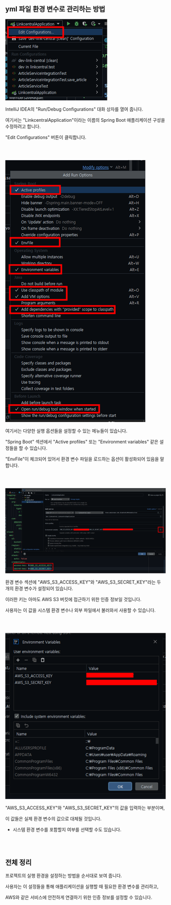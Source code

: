 ## yml 파일 환경 변수로 관리하는 방법


![이미지](/programming/img/입문652.PNG)


IntelliJ IDEA의 "Run/Debug Configurations" 대화 상자를 열여 줍니다.

여기서는 "LinkcentralApplication"이라는 이름의 Spring Boot 애플리케이션 구성을 수정하려고 합니다. 

"Edit Configurations" 버튼이 클릭합니다.


<br/><br/>



![이미지](/programming/img/입문653.PNG)

여기서는 다양한 실행 옵션들을 설정할 수 있는 메뉴들이 있습니다.

"Spring Boot" 섹션에서 "Active profiles" 또는 "Environment variables" 같은 설정들을 할 수 있습니다. 

"EnvFile"이 체크되어 있어서 환경 변수 파일을 로드하는 옵션이 활성화되어 있음을 말합니다.


<br/><br/>

![이미지](/programming/img/입문654.PNG)

환경 변수 섹션에 "AWS_S3_ACCESS_KEY"와 "AWS_S3_SECRET_KEY"라는 두 개의 환경 변수가 설정되어 있습니다. 

이러한 키는 아마도 AWS S3 버킷에 접근하기 위한 인증 정보일 것입니다. 

사용자는 이 값을 시스템 환경 변수나 외부 파일에서 불러와서 사용할 수 있습니다.


<br/><br/>

![이미지](/programming/img/입문655.PNG)

"AWS_S3_ACCESS_KEY"와 "AWS_S3_SECRET_KEY"의 값을 입력하는 부분이며, 

이 값들은 실제 환경 변수의 값으로 대체될 것입니다. 

- 시스템 환경 변수를 포함할지 여부를 선택할 수도 있습니다.

<br/><br/>

## 전체 정리

프로젝트의 실행 환경을 설정하는 방법을 순서대로 보여 줍니다.

사용자는 이 설정들을 통해 애플리케이션을 실행할 때 필요한 환경 변수를 관리하고, 

AWS와 같은 서비스에 안전하게 연결하기 위한 인증 정보를 설정할 수 있습니다.